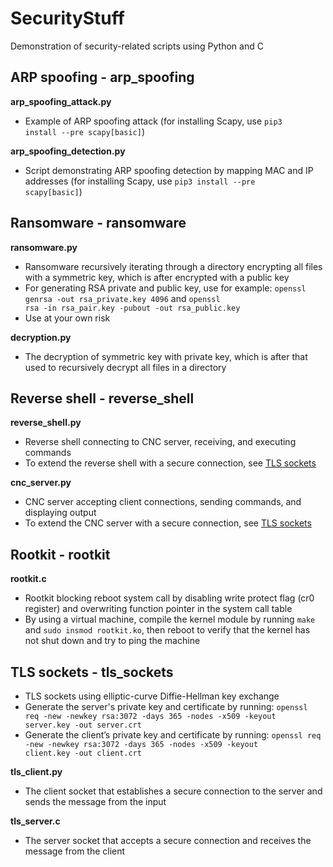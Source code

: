 # SecurityStuff
Demonstration of security-related scripts using Python and C

## ARP spoofing - arp_spoofing
**arp_spoofing_attack.py**
- Example of ARP spoofing attack (for installing Scapy, use <code>pip3 install --pre scapy[basic]</code>)

**arp_spoofing_detection.py**
- Script demonstrating ARP spoofing detection by mapping MAC and IP addresses (for installing Scapy, use <code>pip3 install --pre scapy[basic]</code>)

## Ransomware - ransomware
**ransomware.py**
- Ransomware recursively iterating through a directory encrypting all files with a symmetric key, which is after encrypted with a public key
- For generating RSA private and public key, use for example: <code>openssl genrsa -out rsa_private.key 4096</code> and <code>openssl rsa -in rsa_pair.key -pubout -out rsa_public.key</code>
- Use at your own risk

**decryption.py**
- The decryption of symmetric key with private key, which is after that used to recursively decrypt all files in a directory

## Reverse shell - reverse_shell
**reverse_shell.py**
- Reverse shell connecting to CNC server, receiving, and executing commands
- To extend the reverse shell with a secure connection, see [TLS sockets](#tls-sockets---tls_sockets)

**cnc_server.py**
- CNC server accepting client connections, sending commands, and displaying output
- To extend the CNC server with a secure connection, see [TLS sockets](#tls-sockets---tls_sockets)

## Rootkit - rootkit
**rootkit.c**
- Rootkit blocking reboot system call by disabling write protect flag (cr0 register) and overwriting function pointer in the system call table
- By using a virtual machine, compile the kernel module by running <code>make</code> and <code>sudo insmod rootkit.ko</code>, then reboot to verify that the kernel has not shut down and try to ping the machine

## TLS sockets - tls_sockets
- TLS sockets using elliptic-curve Diffie-Hellman key exchange
- Generate the server's private key and certificate by running: <code>openssl req -new -newkey rsa:3072 -days 365 -nodes -x509 -keyout server.key -out server.crt</code>
- Generate the client’s private key and certificate by running: <code>openssl req -new -newkey rsa:3072 -days 365 -nodes -x509 -keyout client.key -out client.crt</code>

**tls_client.py**
- The client socket that establishes a secure connection to the server and sends the message from the input

**tls_server.c**
- The server socket that accepts a secure connection and receives the message from the client
